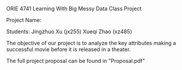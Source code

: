 ORIE 4741 Learning With Big Messy Data Class Project

Project Name: 


Students: Jingzhuo Xu (jx255)
          Xueqi Zhao (xz485)


The objective of our project is to analyze the key attributes making a successful movie before it is released in a theater.


The full project proposal can be found in "Proposal.pdf"
